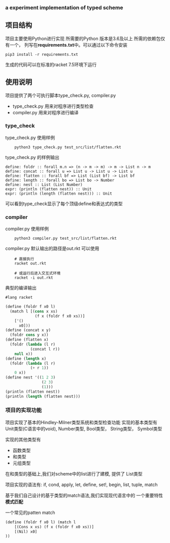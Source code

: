 ### a experiment implementation of typed scheme


## 项目结构
项目主要使用Python进行实现
所需要的Python 版本是3.6及以上
所需的依赖包仅有一个， 列写在**requirements.txt**中。可以通过以下命令安装
```shell script
pip3 install -r requirements.txt
```
生成的代码可以在标准的racket 7.5环境下运行

## 使用说明
项目提供了两个可执行脚本type_check.py, compiler.py

- type_check.py 用来对程序进行类型检查
- compiler.py 用来对程序进行编译

### type_check
type_check.py 使用样例
```shell script
    python3 type_check.py test_src/list/flatten.rkt
```

type_check.py 的样例输出
```
define: foldr :: forall m.n => (n -> m -> m) -> m -> List n -> m
define: concat :: forall u => List u -> List u -> List u
define: flatten :: forall bf => List (List bf) -> List bf
define: length :: forall bo => List bo -> Number
define: nest :: List (List Number)
expr: (println (flatten nest)) :: Unit
expr: (println (length (flatten nest))) :: Unit
```
可以看到type_check显示了每个顶级define和表达式的类型

### compiler

compiler.py 使用样例
```shell script
    python3 compiler.py test_src/list/flatten.rkt
```

compiler.py 默认输出的路径是out.rkt
可以使用
```shell script
    # 直接执行
    racket out.rkt

    # 或运行后进入交互式环境
    racket -i out.rkt
```

典型的编译输出
```lisp
#lang racket

(define (foldr f x0 l)
  (match l [(cons x xs)
             (f x (foldr f x0 xs))]
    ['() 
      x0]))
(define (concat x y)
  (foldr cons y x))
(define (flatten x)
  (foldr (lambda (l r)
           (concat l r))
    null x))
(define (length x)
  (foldr (lambda (l r)
           (+ r 1))
    0 x))
(define nest '((1 2 3)
                (2 3)
                (1)))
(println (flatten nest))
(println (length (flatten nest)))

```

### 项目的实现功能
项目实现了基本的Hindley-Milner类型系统和类型检查功能
实现的基本类型有 Unit类型(C语言中的void), Number类型, Bool类型， String类型， Symbol类型

实现的其他类型有

- 函数类型
- 和类型
- 元组类型

在和类型的基础上,我们对scheme中的list进行了建模, 提供了 List类型

项目实现的语法有: if, cond, apply, let, define, set!, begin, list, tuple, match

基于我们自己设计的基于类型的match语法,我们实现现代语言中的
一个重要特性 **模式匹配**

一个常见的patten match
```lisp
(define (foldr f x0 l) (match l
    [(Cons x xs) (f x (foldr f x0 xs))]
    [(Nil) x0]
))


```
